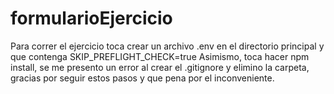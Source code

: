 # formularioEjercicio
Para correr el ejercicio toca crear un archivo .env en el directorio principal y que contenga  SKIP_PREFLIGHT_CHECK=true 
Asimismo, toca hacer npm install, se me presento un error al crear el .gitignore y elimino la carpeta, gracias por seguir estos pasos y que pena por el inconveniente.
